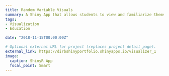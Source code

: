 ```yaml
---
title: Random Variable Visuals
summary: A Shiny App that allows students to view and familiarize themselves with random variables.
tags:
- Visualization
- Education

date: "2018-11-15T00:00:00Z"

# Optional external URL for project (replaces project detail page).
external_link: https://dirbshinyportfolio.shinyapps.io/visualizer_1
image:
  caption: ShinyR App
  focal_point: Smart
---
```

